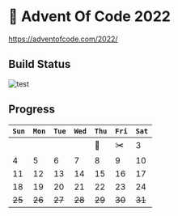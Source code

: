 # 🎄 Advent Of Code 2022
https://adventofcode.com/2022/

## Build Status

![test](https://github.com/maratynsky/adventofcode/actions/workflows/year2021.yml/badge.svg)

## Progress

| `Sun`  | `Mon`  | `Tue`  | `Wed`  | `Thu`  | `Fri`  | `Sat`  |
|--------|--------|--------|--------|--------|--------|--------|
|        |        |        |        | 🍖     | ✂️     | 3      |
| 4      | 5      | 6      | 7      | 8      | 9      | 10     |
| 11     | 12     | 13     | 14     | 15     | 16     | 17     |
| 18     | 19     | 20     | 21     | 22     | 23     | 24     |
| ~~25~~ | ~~26~~ | ~~27~~ | ~~28~~ | ~~29~~ | ~~30~~ | ~~31~~ |
